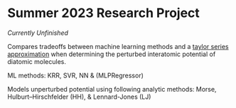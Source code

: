 # Summer 2023 Research Project
_Currently Unfinished_

Compares tradeoffs between machine learning methods and a [taylor series approximation](https://mathworld.wolfram.com/TaylorSeries.html]) when determining the perturbed interatomic potential of diatomic molecules. 

ML methods: KRR, SVR, NN & (MLPRegressor)

Models unperturbed potential using following analytic methods: Morse, Hulburt–Hirschfelder (HH), & Lennard-Jones (LJ)

